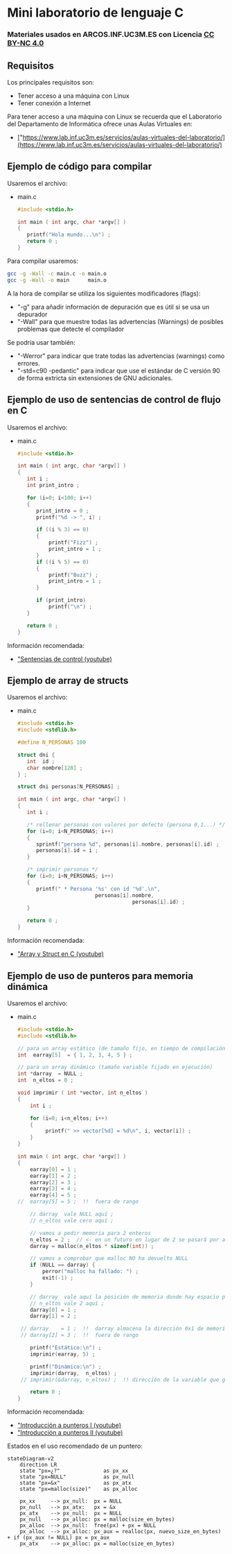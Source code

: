 # Mini laboratorio de lenguaje C

### Materiales usados en ARCOS.INF.UC3M.ES con Licencia [CC BY-NC 4.0](http://creativecommons.org/licenses/by-nc/4.0/) 


## Requisitos

Los principales requisitos son:
* Tener acceso a una máquina con Linux
* Tener conexión a Internet

Para tener acceso a una máquina con Linux se recuerda que el Laboratorio del Departamento de Informática ofrece unas Aulas Virtuales en:
* ["https://www.lab.inf.uc3m.es/servicios/aulas-virtuales-del-laboratorio/](https://www.lab.inf.uc3m.es/servicios/aulas-virtuales-del-laboratorio/)



## Ejemplo de código para compilar

Usaremos el archivo:

* main.c
  ```c
  #include <stdio.h>
  
  int main ( int argc, char *argv[] )
  {
     printf("Hola mundo...\n") ;
     return 0 ;
  }
  ```

Para compilar usaremos:

```bash
gcc -g -Wall -c main.c -o main.o
gcc -g -Wall -o main      main.o
```

A la hora de compilar se utiliza los siguientes modificadores (flags):
* "-g" para añadir información de depuración que es útil si se usa un depurador
* "-Wall" para que muestre todas las advertencias (Warnings) de posibles problemas que detecte el compilador

Se podría usar también:
* "-Werror" para indicar que trate todas las advertencias (warnings) como errores.
* "-std=c90 -pedantic" para indicar que use el estándar de C versión 90 de forma extricta sin extensiones de GNU adicionales.



## Ejemplo de uso de sentencias de control de flujo en C

Usaremos el archivo:

* main.c
  ```c
  #include <stdio.h>
  
  int main ( int argc, char *argv[] )
  {
     int i ;
     int print_intro ;

     for (i=0; i<100; i++)
     {
        print_intro = 0 ;
        printf("%d -> ", i) ;

        if ((i % 3) == 0)
        {
            printf("Fizz") ;
            print_intro = 1 ;
        }
        if ((i % 5) == 0)
        {
            printf("Buzz") ;
            print_intro = 1 ;
        }

        if (print_intro)
            printf("\n") ;
     }

     return 0 ;
  }
  ```

Información recomendada:
* ["Sentencias de control (youtube)](http://www.youtube.com/watch?embed=no&v=ux_J98WmjPA&feature=related)



## Ejemplo de array de structs

Usaremos el archivo:

* main.c
  ```c
  #include <stdio.h>
  #include <stdlib.h>

  #define N_PERSONAS 100

  struct dni {
     int  id ;
     char nombre[128] ;
  } ;

  struct dni personas[N_PERSONAS] ;
  
  int main ( int argc, char *argv[] )
  {
     int i ;

     /* rellenar personas con valores por defecto (persona 0,1...) */
     for (i=0; i<N_PERSONAS; i++)
     {
        sprintf("persona %d", personas[i].nombre, personas[i].id) ;
        personas[i].id = i ;
     }

     /* imprimir personas */
     for (i=0; i<N_PERSONAS; i++)
     {
        printf(" * Persona '%s' con id '%d'.\n",
                           personas[i].nombre,
                                       personas[i].id) ;
     }

     return 0 ;
  }
  ```

Información recomendada:
* ["Array y Struct en C (youtube)](http://www.youtube.com/watch?embed=no&v=o5Jl_Dzga88&feature=related)



## Ejemplo de uso de punteros para memoria dinámica

Usaremos el archivo:

* main.c
  ```c
  #include <stdio.h>
  #include <stdlib.h>

  // para un array estático (de tamaño fijo, en tiempo de compilación)
  int  earray[5]  = { 1, 2, 3, 4, 5 } ;

  // para un array dinámico (tamaño variable fijado en ejecución)
  int *darray  = NULL ;
  int  n_eltos = 0 ;

  void imprimir ( int *vector, int n_eltos )
  {
      int i ;

      for (i=0; i<n_eltos; i++)
      {
           printf(" >> vector[%d] = %d\n", i, vector[i]) ;
      }
  }

  int main ( int argc, char *argv[] )
  {
      earray[0] = 1 ;
      earray[1] = 2 ;
      earray[2] = 3 ;
      earray[3] = 4 ;
      earray[4] = 5 ;
  //  earray[5] = 5 ;  !!  fuera de rango

      // darray  vale NULL aquí ;
      // n_eltos vale cero aquí ;

      // vamos a pedir memoria para 2 enteros
      n_eltos = 2 ;  // <- en un futuro en lugar de 2 se pasará por argc/argv el número...
      darray = malloc(n_eltos * sizeof(int)) ;

      // vamos a comprobar que malloc NO ha devuelto NULL
      if (NULL == darray) {
          perror("malloc ha fallado: ") ;
          exit(-1) ;
      }

      // darray  vale aquí la posición de memoria donde hay espacio para guardar 2 enteros ;
      // n_eltos vale 2 aquí ;
      darray[0] = 1 ;
      darray[1] = 2 ;

   // darray    = 1 ;  !!  darray almacena la dirección 0x1 de memoria pero no se guarda 1 en el primer elemento
   // darray[2] = 3 ;  !!  fuera de rango

      printf("Estático:\n") ;
      imprimir(earray, 5) ;

      printf("Dinámico:\n") ;
      imprimir(darray,  n_eltos) ;
   // imprimir(&darray, n_eltos) ;  !! dirección de la variable que guarda la dirección del primer elemento...

      return 0 ;
  }
  ```


Información recomendada:
* ["Introducción a punteros  I (youtube)](http://www.youtube.com/watch?embed=no&v=iQF-2vUNEJk&feature=related)
* ["Introducción a punteros II (youtube)](http://www.youtube.com/watch?embed=no&v=m6sdKI3zhKg&feature=related)


Estados en el uso recomendado de un puntero:
```mermaid
stateDiagram-v2
    direction LR
    state "px=¿?"              as px_xx
    state "px=NULL"            as px_null
    state "px=&x"              as px_atx
    state "px=malloc(size)"    as px_alloc

    px_xx     --> px_null:  px = NULL
    px_null   --> px_atx:   px = &x
    px_atx    --> px_null:  px = NULL
    px_null   --> px_alloc: px = malloc(size_en_bytes)
    px_alloc  --> px_null:  free(px) + px = NULL
    px_alloc  --> px_alloc: px_aux = realloc(px, nuevo_size_en_bytes) + if (px_aux != NULL) px = px_aux
    px_atx    --> px_alloc: px = malloc(size_en_bytes)
```

